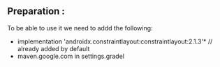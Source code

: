 

## Preparation :
To be able to use it we need to addd the following:
*  implementation 'androidx.constraintlayout:constraintlayout:2.1.3'* // already added by default
*  maven.google.com in settings.gradel
